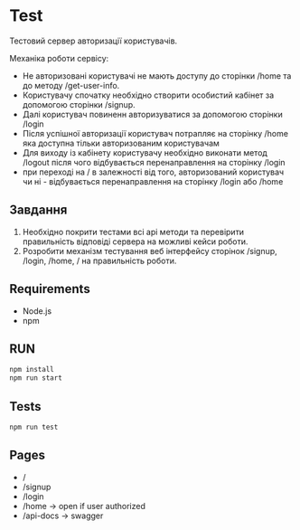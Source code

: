 # Test

Тестовий сервер авторизації користувачів.

Механіка роботи сервісу:

- Не авторизовані користувачі не мають доступу до сторінки /home та до методу /get-user-info.
- Користувачу спочатку необхідно створити особистий кабінет за допомогою сторінки /signup.
- Далі користувач повиненн авторизуватися за допомогою сторінки /login
- Після успішної авторизації користувач потрапляє на сторінку /home яка доступна тільки авторизованим користувачам
- Для виходу із кабінету користувачу необхідно виконати метод /logout після чого відбувається перенаправлення на сторінку /login
- при переході на / в залежності від того, авторизований користувач чи ні - відбувається перенаправлення на сторінку /login або /home

## Завдання

1. Необхідно покрити тестами всі api методи та перевірити правильність відповіді сервера на можливі кейси роботи.
2. Розробити механізм тестування веб інтерфейсу сторінок /signup, /login, /home, / на правильність роботи.

## Requirements

- Node.js
- npm

## RUN

```bash
npm install
npm run start
```

## Tests

```bash
npm run test
```

## Pages

- /
- /signup
- /login
- /home -> open if user authorized
- /api-docs -> swagger
